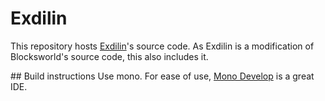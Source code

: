 # Exdilin

This repository hosts [Exdilin](https://bwsecondary.ddns.net/mods/0)'s source code. As Exdilin is
a modification of Blocksworld's source code, this also includes it.

## Build instructions
Use mono. For ease of use, [Mono Develop](https://www.monodevelop.com/) is a great IDE.
